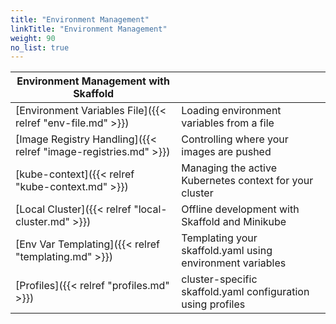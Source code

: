 ```yaml
---
title: "Environment Management"
linkTitle: "Environment Management"
weight: 90
no_list: true
---
```



| Environment Management with Skaffold | |
|----------|---|
| [Environment Variables File]({{< relref "env-file.md" >}}) | Loading environment variables from a file |
| [Image Registry Handling]({{< relref "image-registries.md" >}}) | Controlling where your images are pushed |
| [kube-context]({{< relref "kube-context.md" >}}) | Managing the active Kubernetes context for your cluster |
| [Local Cluster]({{< relref "local-cluster.md" >}}) | Offline development with Skaffold and Minikube |
| [Env Var Templating]({{< relref "templating.md" >}}) | Templating your skaffold.yaml using environment variables |
| [Profiles]({{< relref "profiles.md" >}}) | cluster-specific skaffold.yaml configuration using profiles |

